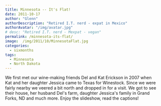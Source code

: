 ```yaml
---
title: Minnesota -- It's Flat!
date: 2011-10-17
author: "Glenn"
authorDescription: "Retired I.T. nerd - expat in Mexico"
authorAvatar: "/img/avatar.jpg"
# desc: "Retired I.T. nerd - Mexpat - vegan"
permalink: /minnesota-its-flat/
image:  /img/2011/10/MinnesotaFlat.jpg
categories:
  - sixmonths
tags:
  - Minnesota
  - North Dakota
---
```

We first met our wine-making friends Del and Kat Erickson in 2007 when Kat and her daughter Jessica came to Texas for Winestock. Since we were fairly nearby we veered a bit north and dropped in for a visit. We got to see their house, her husband Del's farm, daughter Jessica's family in Grand Forks, ND and much more. Enjoy the slideshow, read the captions!